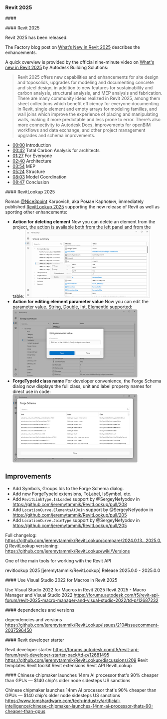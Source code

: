 <head>
<meta http-equiv="Content-Type" content="text/html; charset=utf-8">
<link rel="stylesheet" type="text/css" href="bc.css">
<!-- https://highlightjs.org/#usage
<link rel="stylesheet" href="https://cdnjs.cloudflare.com/ajax/libs/highlight.js/11.9.0/styles/default.min.css">
<script src="https://cdnjs.cloudflare.com/ajax/libs/highlight.js/11.9.0/highlight.min.js"></script>
<script>hljs.highlightAll();</script>
-->

<!-- https://prismjs.com -->
<link href="https://cdn.jsdelivr.net/npm/prismjs@1.29.0/themes/prism.min.css" rel="stylesheet" />
<script src="https://cdn.jsdelivr.net/npm/prismjs@1.29.0/components/prism-core.min.js"></script>
<script src="https://cdn.jsdelivr.net/npm/prismjs@1.29.0/plugins/autoloader/prism-autoloader.min.js"></script>
<style> code[class*=language-], pre[class*=language-] { font-size : 90%; } </style>
</head>

<!---

- revit 2025
  Yes, yesterday Autodesk shared a YouTube video about the Revit 2025. https://youtu.be/7wD3aMUXquc?si=uXOcIqEgbMCMyrsK
  https://forums.autodesk.com/t5/revit-api-forum/revit-2025-release/td-p/12678437
  > The ProjectInformation change is slower for some reason in Revit 2025 and Revit 2024.
  could report this in jira

- Use Visual Studio 2022 for Macros in Revit 2025
  Revit 2025 - Macro Manager and Visual Studio 2022
  https://forums.autodesk.com/t5/revit-api-forum/revit-2025-macro-manager-and-visual-studio-2022/td-p/12687232

- dependencies and versions
  https://github.com/jeremytammik/RevitLookup/issues/210#issuecomment-2037596450

- revitlookup 2025
  [jeremytammik/RevitLookup] Release 2025.0.0 - 2025.0.0

- Revit developer starter
  https://forums.autodesk.com/t5/revit-api-forum/revit-developer-starter-pack/td-p/12681495
  https://github.com/jeremytammik/RevitLookup/discussions/209
  Revit templates
  Revit toolkit
  Revit extensions
  Revit API
  RevitLookup

- Chinese chipmaker launches 14nm AI processor that's 90% cheaper than GPUs — $140 chip's older node sidesteps US sanctions
  https://www.tomshardware.com/tech-industry/artificial-intelligence/chinese-chipmaker-launches-14nm-ai-processor-thats-90-cheaper-than-gpus

twitter:

 the #RevitAPI @AutodeskRevit #BIM @DynamoBIM

&ndash; ...

linkedin:

#BIM #DynamoBIM #AutodeskAPS #Revit #API #IFC #SDK #Autodesk #AEC #adsk

the [Revit API discussion forum](http://forums.autodesk.com/t5/revit-api-forum/bd-p/160) thread

<center>
<img src="img/" alt="" title="" width="600"/>
<p style="font-size: 80%; font-style:italic"></p>
</center>

-->

### Revit 2025


####<a name="2"></a>

####<a name="2"></a> Revit 2025

Revit 2025 has been released.

The Factory blog post
on [What’s New in Revit 2025](https://autodeskblog.wpengine.com/aec/2024/04/02/whats-new-in-revit-2025/)
describes the enhancements.

A quick overview is provided by the official nine-minute video
on [What's new in Revit 2025](https://youtu.be/7wD3aMUXquc)
by Autodesk Building Solutions:

> Revit 2025 offers new capabilities and enhancements for site design and toposolids, upgrades for modeling and documenting concrete and steel design, in addition to new features for sustainability and carbon analysis, structural analysis, and MEP analysis and fabrication. There are many community ideas realized in Revit 2025, among them sheet collections which benefit efficiency for everyone documenting in Revit, single element and empty arrays for modeling families, and wall joins which improve the experience of placing and manipulating walls, making it more predictable and less prone to error. There’s also more connectivity to Autodesk Docs, improvements for openBIM workflows and data exchange, and other project management upgrades and schema improvements.

- [00:00](https://www.youtube.com/watch?v=7wD3aMUXquc&t=0s) Introduction
- [00:42](https://www.youtube.com/watch?v=7wD3aMUXquc&t=42s) Total Carbon Analysis for architects
- [01:27](https://www.youtube.com/watch?v=7wD3aMUXquc&t=87s) For Everyone
- [02:40](https://www.youtube.com/watch?v=7wD3aMUXquc&t=160s) Architecture
- [03:54](https://www.youtube.com/watch?v=7wD3aMUXquc&t=234s) MEP
- [05:24](https://www.youtube.com/watch?v=7wD3aMUXquc&t=324s) Structure
- [08:03](https://www.youtube.com/watch?v=7wD3aMUXquc&t=483s) Model Coordination
- [08:47](https://www.youtube.com/watch?v=7wD3aMUXquc&t=527s) Conclusion

####<a name="3"></a> RevitLookup 2025

Roman [@Nice3point](https://t.me/nice3point) Karpovich, aka Роман Карпович, immediately published
[RevitLookup 2025](https://github.com/jeremytammik/RevitLookup/releases/tag/2025.0.0) supporting
the new release of Revit as well as sporting other enhancements:

- **Action for deleting element**
Now you can delete an element from the project, the action is available both from the left panel and from the table:
<img src="img/revitlookup2025_1.png" alt="Delete element" title="Delete element" width="400"/> <!-- Pixel Height: 555 Pixel Width: 1,016 -->
- **Action for editing element parameter value**
Now you can edit the parameter value. String, Double, Int, ElementId supported:
<img src="img/revitlookup2025_2.png" alt="Edit parameter value" title="Edit parameter value" width="400"/> <!-- Pixel Height: 555 Pixel Width: 1,016 -->
- **ForgeTypeId class name**
For developer convenience, the Forge Schema dialog now displays the full class, unit and label property names for direct use in code:
<img src="img/revitlookup2025_3.png" alt="Forge schema data" title="Edit parameter value" width="400"/> <!-- Pixel Height: 555 Pixel Width: 1,016 -->

## Improvements

- Add Symbols, Groups Ids to the Forge Schema dialog.
- Add new ForgeTypeId extensions, ToLabel, IsSymbol, etc.
- Add `RevitLinkType.IsLoaded` support by @SergeyNefyodov in https://github.com/jeremytammik/RevitLookup/pull/208
- Add `LocationCurve.ElementsAtJoin` support by @SergeyNefyodov in https://github.com/jeremytammik/RevitLookup/pull/205
- Add `LocationCurve.JoinType` support by @SergeyNefyodov in https://github.com/jeremytammik/RevitLookup/pull/205

Full changelog: https://github.com/jeremytammik/RevitLookup/compare/2024.0.13...2025.0.0
RevitLookup versioning: https://github.com/jeremytammik/RevitLookup/wiki/Versions


One of the main tools for working with the Revit API

revitlookup 2025
[jeremytammik/RevitLookup] Release 2025.0.0 - 2025.0.0


####<a name="2"></a> Use Visual Studio 2022 for Macros in Revit 2025

Use Visual Studio 2022 for Macros in Revit 2025
Revit 2025 - Macro Manager and Visual Studio 2022
https://forums.autodesk.com/t5/revit-api-forum/revit-2025-macro-manager-and-visual-studio-2022/td-p/12687232

####<a name="2"></a> dependencies and versions

dependencies and versions
https://github.com/jeremytammik/RevitLookup/issues/210#issuecomment-2037596450

####<a name="2"></a> Revit developer starter

Revit developer starter
https://forums.autodesk.com/t5/revit-api-forum/revit-developer-starter-pack/td-p/12681495
https://github.com/jeremytammik/RevitLookup/discussions/209
Revit templates
Revit toolkit
Revit extensions
Revit API
RevitLookup

####<a name="2"></a> Chinese chipmaker launches 14nm AI processor that's 90% cheaper than GPUs — $140 chip's older node sidesteps US sanctions

Chinese chipmaker launches 14nm AI processor that's 90% cheaper than GPUs — $140 chip's older node sidesteps US sanctions
https://www.tomshardware.com/tech-industry/artificial-intelligence/chinese-chipmaker-launches-14nm-ai-processor-thats-90-cheaper-than-gpus


